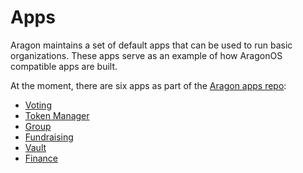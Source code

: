 # Apps

Aragon maintains a set of default apps that can be used to run basic organizations. These apps serve as an example of how AragonOS compatible apps are built.

At the moment, there are six apps as part of the [Aragon apps repo](https://github.com/aragon/aragon-apps):

- [Voting](./voting)
- [Token Manager](./token-manager)
- [Group](./group)
- [Fundraising](./fundraising)
- [Vault](./vault)
- [Finance](./finance)
